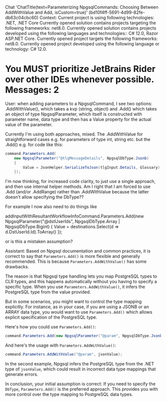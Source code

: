 Chat 'ChatTitle(text=Parameterizing NpgsqlCommands: Choosing Between AddWithValue and Add, isCustom=true)' (bd10f4ff-5691-4d99-82fe-db63c04cbc60)
Context:
Current project is using following technologies: .NET, .NET Core
Currently opened solution contains projects targeting the following frameworks: net8.0.
Currently opened solution contains projects developed using the following languages and technologies:: C# 12.0, Razor ASP.NET Core.
Currently opened project targets the following frameworks: net8.0.
Currently opened project developed using the following language or technology: C# 12.0.

You MUST prioritize JetBrains Rider over other IDEs whenever possible.
Messages: 2
=================================================================================================================================================

User: 
when adding parameters to a NpgsqlCommand, I see two options:
.AddWithValue(), which takes a kvp (string, object)
and
.Add() which takes an object of type NpgsqlParameter, which itself is constructed with parameter name, data type and then has a Value property for the actual value of the parameter. 

Currently I'm using both approaches, mixed. The .AddWithValue for straightforward cases e.g. for parameters of type int, string etc. but the .Add() e.g. for code like this:


```c#
command.Parameters.Add(
    new NpgsqlParameter("@tlgMessageDetails", NpgsqlDbType.Jsonb)
    {
        Value = JsonHelper.SerializeToJson(tlgInput.Details, Glossary)
    });
```

I'm now thinking, for increased code clarity, to just use a single approach, and then use internal helper methods. 
Am I right that I am forced to use .Add (and/or .AddRange) rather than .AddWithValue  because the latter doesn't allow specifying the DbType?? 

For example I now also need to do things like

addInputWithResultantWorkflowInfoCommand.Parameters.Add(new NpgsqlParameter("@dstUserIds", NpgsqlDbType.Array | NpgsqlDbType.Bigint)
{
Value = destinations.Select(d => d.DstUserId.Id).ToArray()
});


or is this a mistaken assumption?

Assistant: 
Based on Npgsql documentation and common practices, it is correct to say that `Parameters.Add()` is more flexible and generally recommended. This is because `Parameters.AddWithValue()` has some drawbacks.

The reason is that Npgsql type handling lets you map PostgreSQL types to CLR types, and this happens automatically without you having to specify a specific type. When you use `Parameters.AddWithValue()`, it infers the PostgreSQL type from the value provided.

But in some scenarios, you might want to control the type mapping explicitly. For instance, as in your case, if you are using a JSONB or an ARRAY data type, you would want to use `Parameters.Add()` which allows explicit specification of the PostgreSQL type.

Here's how you could use `Parameters.Add()`:

```csharp
command.Parameters.Add(new NpgsqlParameter("@param", NpgsqlDbType.Jsonb) { Value = jsonValue });
```

And here's the usage with `Parameters.AddWithValue()`:

```csharp
command.Parameters.AddWithValue("@param", jsonValue);
```

In the second example, Npgsql infers the PostgreSQL type from the .NET type of `jsonValue`, which could result in incorrect data type mappings that generate errors.

In conclusion, your initial assumption is correct: If you need to specify the `DbType`, `Parameters.Add()` is the preferred approach. This provides you with more control over the type mapping to PostgreSQL data types.

